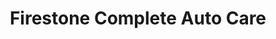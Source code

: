 ---
title: "Firestone Complete Auto Care"
url: /parker/firestone-complete-auto-care/
shop: Autowerkstatt
---